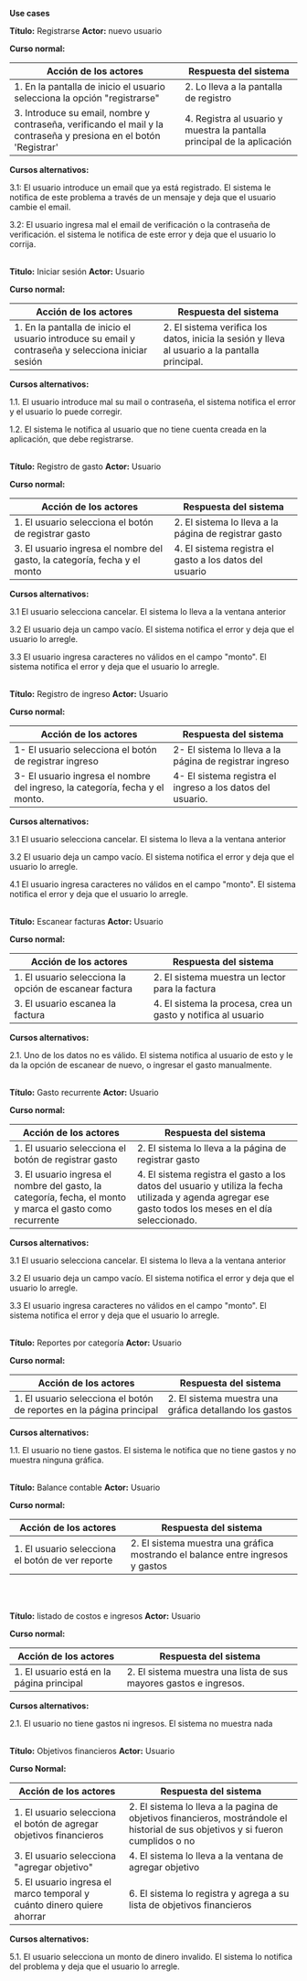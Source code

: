 **Use cases**

**Título:** Registrarse **Actor:** nuevo usuario

**Curso normal:**

| Acción de los actores | Respuesta del sistema |
| --- | --- |
| 1. En la pantalla de inicio el usuario selecciona la opción &quot;registrarse&quot; | 2. Lo lleva a la pantalla de registro |
| 3. Introduce su email, nombre y contraseña, verificando el mail y la contraseña y presiona en el botón &#39;Registrar&#39; | 4. Registra al usuario y muestra la pantalla principal de la aplicación |

**Cursos alternativos:**

3.1: El usuario introduce un email que ya está registrado. El sistema le notifica de este problema a través de un mensaje y deja que el usuario cambie el email.

3.2: El usuario ingresa mal el email de verificación o la contraseña de verificación. el sistema le notifica de este error y deja que el usuario lo corrija.
<br><br>

**Titulo:** Iniciar sesión **Actor:** Usuario

**Curso normal:**

| Acción de los actores | Respuesta del sistema |
| --- | --- |
| 1. En la pantalla de inicio el usuario introduce su email y contraseña y selecciona iniciar sesión | 2. El sistema verifica los datos, inicia la sesión y lleva al usuario a la pantalla principal. |

**Cursos alternativos:**

1.1. El usuario introduce mal su mail o contraseña, el sistema notifica el error y el usuario lo puede corregir.

1.2. El sistema le notifica al usuario que no tiene cuenta creada en la aplicación, que debe registrarse.
<br><br>

**Título:** Registro de gasto **Actor:** Usuario

**Curso normal:**

| Acción de los actores | Respuesta del sistema |
| --- | --- |
| 1. El usuario selecciona el botón de registrar gasto | 2. El sistema lo lleva a la página de registrar gasto |
| 3. El usuario ingresa el nombre del gasto, la categoría, fecha y el monto | 4. El sistema registra el gasto a los datos del usuario |

**Cursos alternativos:**

3.1 El usuario selecciona cancelar. El sistema lo lleva a la ventana anterior

3.2 El usuario deja un campo vacío. El sistema notifica el error y deja que el usuario lo arregle.

3.3 El usuario ingresa caracteres no válidos en el campo &quot;monto&quot;. El sistema notifica el error y deja que el usuario lo arregle.
<br><br>

**Título:** Registro de ingreso **Actor:** Usuario

**Curso normal:**

| Acción de los actores | Respuesta del sistema |
| --- | --- |
| 1- El usuario selecciona el botón de registrar ingreso | 2- El sistema lo lleva a la página de registrar ingreso |
| 3- El usuario ingresa el nombre del ingreso, la categoría, fecha y el monto. | 4- El sistema registra el ingreso a los datos del usuario. |

**Cursos alternativos:**

3.1 El usuario selecciona cancelar. El sistema lo lleva a la ventana anterior

3.2 El usuario deja un campo vacío. El sistema notifica el error y deja que el usuario lo arregle.

4.1 El usuario ingresa caracteres no válidos en el campo &quot;monto&quot;. El sistema notifica el error y deja que el usuario lo arregle.
<br><br>

**Título:** Escanear facturas **Actor:** Usuario

**Curso normal:**

| Acción de los actores | Respuesta del sistema |
| --- | --- |
| 1. El usuario selecciona la opción de escanear factura | 2. El sistema muestra un lector para la factura |
| 3. El usuario escanea la factura | 4. El sistema la procesa, crea un gasto y notifica al usuario |

**Cursos alternativos:**

2.1. Uno de los datos no es válido. El sistema notifica al usuario de esto y le da la opción de escanear de nuevo, o ingresar el gasto manualmente.
<br><br>

**Título:** Gasto recurrente **Actor:** Usuario

**Curso normal:**

| Acción de los actores | Respuesta del sistema |
| --- | --- |
| 1. El usuario selecciona el botón de registrar gasto | 2. El sistema lo lleva a la página de registrar gasto |
| 3. El usuario ingresa el nombre del gasto, la categoría, fecha, el monto y marca el gasto como recurrente | 4. El sistema registra el gasto a los datos del usuario y utiliza la fecha utilizada y agenda agregar ese gasto todos los meses en el día seleccionado. |

**Cursos alternativos:**

3.1 El usuario selecciona cancelar. El sistema lo lleva a la ventana anterior

3.2 El usuario deja un campo vacío. El sistema notifica el error y deja que el usuario lo arregle.

3.3 El usuario ingresa caracteres no válidos en el campo &quot;monto&quot;. El sistema notifica el error y deja que el usuario lo arregle.
<br><br>

**Título:** Reportes por categoría **Actor:** Usuario

**Curso normal:**

| Acción de los actores | Respuesta del sistema |
| --- | --- |
| 1. El usuario selecciona el botón de reportes en la página principal | 2. El sistema muestra una gráfica detallando los gastos |

**Cursos alternativos:**

1.1. El usuario no tiene gastos. El sistema le notifica que no tiene gastos y no muestra ninguna gráfica.
<br><br>

**Título:** Balance contable **Actor:** Usuario

**Curso normal:**

| Acción de los actores | Respuesta del sistema |
| --- | --- |
| 1. El usuario selecciona el botón de ver reporte | 2. El sistema muestra una gráfica mostrando el balance entre ingresos y gastos |
<br><br>

**Título:** listado de costos e ingresos **Actor:** Usuario

**Curso normal:**

| Acción de los actores | Respuesta del sistema |
| --- | --- |
| 1. El usuario está en la página principal | 2. El sistema muestra una lista de sus mayores gastos e ingresos. |

**Cursos alternativos:**

2.1. El usuario no tiene gastos ni ingresos. El sistema no muestra nada
<br><br>

**Título:** Objetivos financieros **Actor:** Usuario

**Curso Normal:**

| Acción de los actores | Respuesta del sistema |
| --- | --- |
| 1. El usuario selecciona el botón de agregar objetivos financieros | 2. El sistema lo lleva a la pagina de objetivos financieros, mostrándole el historial de sus objetivos y si fueron cumplidos o no |
| 3. El usuario selecciona &quot;agregar objetivo&quot; | 4. El sistema lo lleva a la ventana de agregar objetivo |
| 5. El usuario ingresa el marco temporal y cuánto dinero quiere ahorrar | 6. El sistema lo registra y agrega a su lista de objetivos financieros |

**Cursos alternativos:**

5.1. El usuario selecciona un monto de dinero invalido. El sistema lo notifica del problema y deja que el usuario lo arregle.